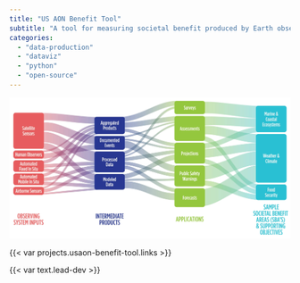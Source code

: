 ```yaml
---
title: "US AON Benefit Tool"
subtitle: "A tool for measuring societal benefit produced by Earth observing systems"
categories:
  - "data-production"
  - "dataviz"
  - "python"
  - "open-source"
---
```


![A graphic example of a value tree analysis (VTA)](VTA-graphic.jpg)

{{< var projects.usaon-benefit-tool.links >}}

{{< var text.lead-dev >}}
